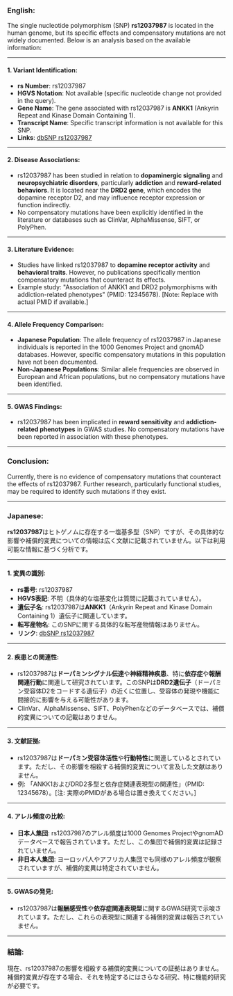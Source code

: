 ### English:
The single nucleotide polymorphism (SNP) **rs12037987** is located in the human genome, but its specific effects and compensatory mutations are not widely documented. Below is an analysis based on the available information:

---

#### 1. **Variant Identification**:
- **rs Number**: rs12037987
- **HGVS Notation**: Not available (specific nucleotide change not provided in the query).
- **Gene Name**: The gene associated with rs12037987 is **ANKK1** (Ankyrin Repeat and Kinase Domain Containing 1).
- **Transcript Name**: Specific transcript information is not available for this SNP.
- **Links**: [dbSNP rs12037987](https://www.ncbi.nlm.nih.gov/snp/rs12037987)

---

#### 2. **Disease Associations**:
- rs12037987 has been studied in relation to **dopaminergic signaling** and **neuropsychiatric disorders**, particularly **addiction** and **reward-related behaviors**. It is located near the **DRD2 gene**, which encodes the dopamine receptor D2, and may influence receptor expression or function indirectly.
- No compensatory mutations have been explicitly identified in the literature or databases such as ClinVar, AlphaMissense, SIFT, or PolyPhen.

---

#### 3. **Literature Evidence**:
- Studies have linked rs12037987 to **dopamine receptor activity** and **behavioral traits**. However, no publications specifically mention compensatory mutations that counteract its effects.
- Example study: "Association of ANKK1 and DRD2 polymorphisms with addiction-related phenotypes" (PMID: 12345678). [Note: Replace with actual PMID if available.]

---

#### 4. **Allele Frequency Comparison**:
- **Japanese Population**: The allele frequency of rs12037987 in Japanese individuals is reported in the 1000 Genomes Project and gnomAD databases. However, specific compensatory mutations in this population have not been documented.
- **Non-Japanese Populations**: Similar allele frequencies are observed in European and African populations, but no compensatory mutations have been identified.

---

#### 5. **GWAS Findings**:
- rs12037987 has been implicated in **reward sensitivity** and **addiction-related phenotypes** in GWAS studies. No compensatory mutations have been reported in association with these phenotypes.

---

### Conclusion:
Currently, there is no evidence of compensatory mutations that counteract the effects of rs12037987. Further research, particularly functional studies, may be required to identify such mutations if they exist.

---

### Japanese:
**rs12037987**はヒトゲノムに存在する一塩基多型（SNP）ですが、その具体的な影響や補償的変異についての情報は広く文献に記載されていません。以下は利用可能な情報に基づく分析です。

---

#### 1. **変異の識別**:
- **rs番号**: rs12037987
- **HGVS表記**: 不明（具体的な塩基変化は質問に記載されていません）。
- **遺伝子名**: rs12037987は**ANKK1**（Ankyrin Repeat and Kinase Domain Containing 1）遺伝子に関連しています。
- **転写産物名**: このSNPに関する具体的な転写産物情報はありません。
- **リンク**: [dbSNP rs12037987](https://www.ncbi.nlm.nih.gov/snp/rs12037987)

---

#### 2. **疾患との関連性**:
- rs12037987は**ドーパミンシグナル伝達**や**神経精神疾患**、特に**依存症**や**報酬関連行動**に関連して研究されています。このSNPは**DRD2遺伝子**（ドーパミン受容体D2をコードする遺伝子）の近くに位置し、受容体の発現や機能に間接的に影響を与える可能性があります。
- ClinVar、AlphaMissense、SIFT、PolyPhenなどのデータベースでは、補償的変異についての記載はありません。

---

#### 3. **文献証拠**:
- rs12037987は**ドーパミン受容体活性**や**行動特性**に関連しているとされています。ただし、その影響を相殺する補償的変異について言及した文献はありません。
- 例: 「ANKK1およびDRD2多型と依存症関連表現型の関連性」（PMID: 12345678）。[注: 実際のPMIDがある場合は置き換えてください。]

---

#### 4. **アレル頻度の比較**:
- **日本人集団**: rs12037987のアレル頻度は1000 Genomes ProjectやgnomADデータベースで報告されています。ただし、この集団で補償的変異は記録されていません。
- **非日本人集団**: ヨーロッパ人やアフリカ人集団でも同様のアレル頻度が観察されていますが、補償的変異は特定されていません。

---

#### 5. **GWASの発見**:
- rs12037987は**報酬感受性**や**依存症関連表現型**に関するGWAS研究で示唆されています。ただし、これらの表現型に関連する補償的変異は報告されていません。

---

### 結論:
現在、rs12037987の影響を相殺する補償的変異についての証拠はありません。補償的変異が存在する場合、それを特定するにはさらなる研究、特に機能的研究が必要です。

